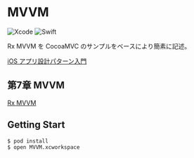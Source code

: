 # MVVM

![Xcode](https://img.shields.io/badge/xcode-10.2-blue.svg)
![Swift](https://img.shields.io/badge/Swift-5-orange.svg)

Rx MVVM を CocoaMVC のサンプルをベースにより簡素に記述。

[iOS アプリ設計パターン入門](https://github.com/peaks-cc/iOS_architecture_samplecode)

## 第7章 MVVM
[Rx MVVM](https://github.com/ykws/iOS_architecture_samplecode/tree/master/07/RxMVVMSample)

## Getting Start

```
$ pod install
$ open MVVM.xcworkspace
```
